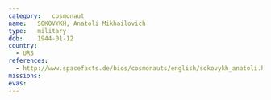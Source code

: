 ```yaml
---
category:	cosmonaut
name:	SOKOVYKH, Anatoli Mikhailovich
type:	military
dob:	1944-01-12
country:
  - URS
references:
  - http://www.spacefacts.de/bios/cosmonauts/english/sokovykh_anatoli.htm
missions:
evas:
---
```

